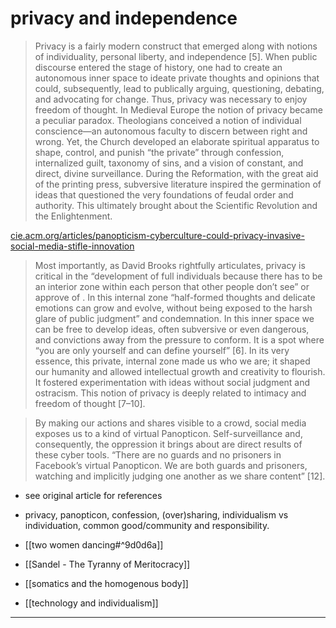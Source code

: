 # privacy and independence 

> Privacy is a fairly modern construct that emerged along with notions of individuality, personal liberty, and independence [5]. When public discourse entered the stage of history, one had to create an autonomous inner space to ideate private thoughts and opinions that could, subsequently, lead to publically arguing, questioning, debating, and advocating for change. Thus, privacy was necessary to enjoy freedom of thought. In Medieval Europe the notion of privacy became a peculiar paradox. Theologians conceived a notion of individual conscience—an autonomous faculty to discern between right and wrong. Yet, the Church developed an elaborate spiritual apparatus to shape, control, and punish “the private” through confession, internalized guilt, taxonomy of sins, and a vision of constant, and direct, divine surveillance. During the Reformation, with the great aid of the printing press, subversive literature inspired the germination of ideas that questioned the very foundations of feudal order and authority. This ultimately brought about the Scientific Revolution and the Enlightenment.

[cie.acm.org/articles/panopticism-cyberculture-could-privacy-invasive-social-media-stifle-innovation](https://cie.acm.org/articles/panopticism-cyberculture-could-privacy-invasive-social-media-stifle-innovation/)

> Most importantly, as David Brooks rightfully articulates, privacy is critical in the “development of full individuals because there has to be an interior zone within each person that other people don’t see” or approve of . In this internal zone “half-formed thoughts and delicate emotions can grow and evolve, without being exposed to the harsh glare of public judgment” and condemnation. In this inner space we can be free to develop ideas, often subversive or even dangerous, and convictions away from the pressure to conform. It is a spot where “you are only yourself and can define yourself” [6]. In its very essence, this private, internal zone made us who we are; it shaped our humanity and allowed intellectual growth and creativity to flourish. It fostered experimentation with ideas without social judgment and ostracism. This notion of privacy is deeply related to intimacy and freedom of thought [7–10].

> By making our actions and shares visible to a crowd, social media exposes us to a kind of virtual Panopticon. Self-surveillance and, consequently, the oppression it brings about are direct results of these cyber tools. “There are no guards and no prisoners in Facebook’s virtual Panopticon. We are both guards and prisoners, watching and implicitly judging one another as we share content” [12]. 

- see original article for references 
 
 - privacy, panopticon, confession, (over)sharing, individualism vs individuation, common good/community and responsibility. 
- [[two women dancing#^9d0d6a]]
- [[Sandel - The Tyranny of Meritocracy]]
- [[somatics and the homogenous body]]
- [[technology and individualism]]

---
 